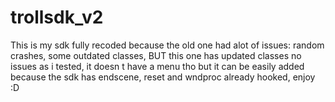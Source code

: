 # trollsdk_v2
 
This is my sdk fully recoded because the old one had alot of issues: random crashes, some outdated classes, BUT this one has updated classes no issues as i tested, it doesn t have a menu tho but it can be easily added because the sdk has endscene, reset and wndproc already hooked, enjoy :D
